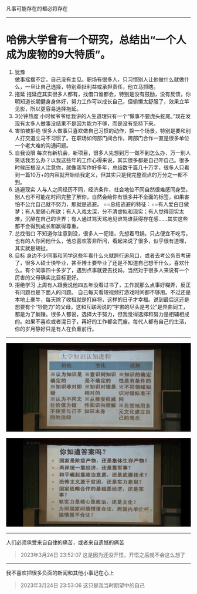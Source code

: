 凡事可能存在的都必将存在

___

# 哈佛大学曾有一个研究，总结出“一个人成为废物的9大特质”。
1. 犹豫  
	做事摇摆不定，自己没有主见。职场有很多人，只习惯别人让他做什么就做什么，一旦让自己选择，特别牵扯利益或承担责任，他立马抓瞎。
2. 拖延
	拖延症其实很多人都有，找借口谁都会，特别是没有鼓励，没有反馈，你明知道长期健身身体好，努力工作可以成长自己，但偷懒太舒服了，效果立竿见影，所以更容易选择拖延。
3. 3分钟热度
	小时候爷爷给我讲的人生道理只有一个“做事不要虎头蛇尾。”现在发现有太多人做事没结果不是因为能力不够，而是没有坚持下来。
4. 害怕被拒绝
	很多人做事只喜欢做自己习惯的动作，换一个场景，特别是要和别人打交道立马不习惯了。在职场如何部门间合作，跨部门合作一直是很多单位一个老大难的沟通问题。
5. 自我设限
	每次有新机会，新项目，很多人先想到万一做不到怎么办，万一别人笑话我怎么办？以我这些年的工作心得来说，其实很多都是自己吓自己。很多时候压根没人注意你，就像我写作好多年，总结数千篇几十万字，很多人只看到一篇10万+的内容就开始给我定义，但其实只是我完整观点的万分之一都不到。
6. 逃避现实
	人与人之间经历不同，经济条件，社会地位不同自然很难感同身受。别人也不可能花时间完整了解你，自然会给你有很多并不全面的标签，如果害怕不公允自己就不努力，那就是逃避。
	==总结逃避的特征：==有人爱白日做梦；有人爱随心所欲；有人入戏太深，分不清虚拟和现实；有人觉得现实太难，沉醉在自己的世界；有人通过骂天骂地见谁骂谁获得存在感……其实这些都不会得到成长和赢得尊重。
7. 总找借口
	不知道你注意到没，很多人一犯错，先想着甩锅，只占便宜不吃亏，也有的人你问他什么，他总喜欢答非所问，看起来说了很多，似乎很有道理，其实就是胡扯。
8. 目标
	身边不少同事和同学这些年看什么火就跨行追风口，或者去考公务员考研了，很多人硕士快毕业，甚至博士要毕业了还是不知道自己想干什么，喜欢什么。有个同事四十多岁了，遇到点事就要去找妈，当然对于很多人来说有一个厉害的父母确实比目标更好。
9. 拒绝学习
	上周有人跟我说他四五年没看过书了，工作就那么点事好糊弄，反正有问题也是下面人的问题。 自己每天看短视频打游戏时间都不够用。不过还是本地土豪牛，每天除了收租就是打麻将，这样的日子才幸福。说到最后这还是想要有个“钞能力”的父母，这和互联网说的“宇宙的尽头是考公”是异曲同工，都是为了躺赚。很多人都说，选择大于努力，但我觉得选择和努力是相辅相成的。如果不喜欢或者混日子，再好的工作都会荒废。每代人都有自己的生活，你的岁月静好只是有人在负重前行。

___

![2019.09.23](assets/大学认知世界进程.png)

![你知道答案吗？](assets/你知道答案吗？.png)

___
人们必须承受来自自律的痛苦，或者来自遗憾的痛苦
> 2023年3月24日 23:52:07 这是因为还没开悟，开悟之后就不会这么想了

___
我不喜欢把很多负面的新闻和其他小事记在心上
> 2023年3月24日 23:53:06 这只是我当时期望中的自己